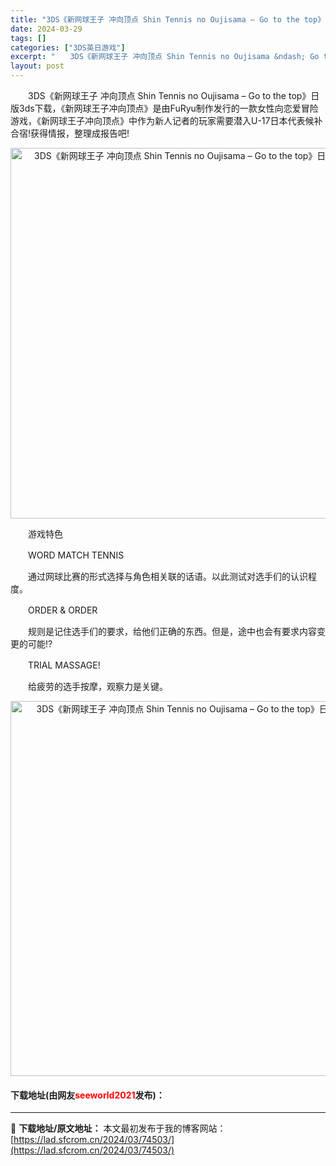 ```yaml
---
title: "3DS《新网球王子 冲向顶点 Shin Tennis no Oujisama – Go to the top》日版3ds下载"
date: 2024-03-29
tags: []
categories: ["3DS英日游戏"]
excerpt: "　　3DS《新网球王子 冲向顶点 Shin Tennis no Oujisama &ndash; Go to the top》日版3ds下载，《新网球王子冲向顶点》是由FuRyu制作发行的一款女性向恋爱冒险游戏，《新网球王子冲向顶点》中作为新人记者的玩家需要潜入U-17日本代表候补合宿!获得情报，整&hellip;"
layout: post
---
```


 <p>　　3DS《新网球王子 冲向顶点 Shin Tennis no Oujisama &ndash; Go to the top》日版3ds下载，《新网球王子冲向顶点》是由FuRyu制作发行的一款女性向恋爱冒险游戏，《新网球王子冲向顶点》中作为新人记者的玩家需要潜入U-17日本代表候补合宿!获得情报，整理成报告吧!</p> <p align="center"><img align="" border="0" src="https://lad.sfcrom.cn/wp-content/uploads/2024/03/20240329_66062d910a575.png" width="593" alt="3DS《新网球王子 冲向顶点 Shin Tennis no Oujisama – Go to the top》日版3ds下载" /></p> <p>　　游戏特色</p> <p>　　WORD MATCH TENNIS</p> <p>　　通过网球比赛的形式选择与角色相关联的话语。以此测试对选手们的认识程度。</p> <p>　　ORDER &amp; ORDER</p> <p>　　规则是记住选手们的要求，给他们正确的东西。但是，途中也会有要求内容变更的可能!?</p> <p>　　TRIAL MASSAGE!</p> <p>　　给疲劳的选手按摩，观察力是关键。</p> <p align="center"><img align="" border="0" src="https://lad.sfcrom.cn/wp-content/uploads/2024/03/20240329_66062d92843ea.png" width="600" alt="3DS《新网球王子 冲向顶点 Shin Tennis no Oujisama – Go to the top》日版3ds下载" /></p> <p><h4>下载地址(由网友<font color="red">seeworld2021</font>发布)：</h4></p> 

---
📖 **下载地址/原文地址：** 本文最初发布于我的博客网站：[https://lad.sfcrom.cn/2024/03/74503/](https://lad.sfcrom.cn/2024/03/74503/)
